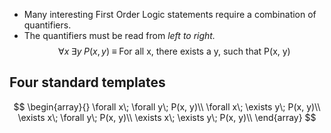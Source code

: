 - Many interesting First Order Logic statements require a combination of quantifiers.
- The quantifiers must be read from *left to right.*
$$
\forall x\; \exists y\; P(x, y)\; \equiv \; \text{For all x, there exists a y, such that P(x, y)}
$$

## Four standard templates

$$
\begin{array}{}
\forall x\; \forall y\; P(x, y)\\
\forall x\; \exists y\; P(x, y)\\
\exists x\; \forall y\; P(x, y)\\
\exists x\; \exists y\; P(x, y)\\
\end{array}
$$
